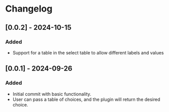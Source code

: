# Changelog

## [0.0.2] - 2024-10-15
### Added
- Support for a table in the select table to allow different labels and values

## [0.0.1] - 2024-09-26
### Added
- Initial commit with basic functionality.
- User can pass a table of choices, and the plugin will return the desired choice.

